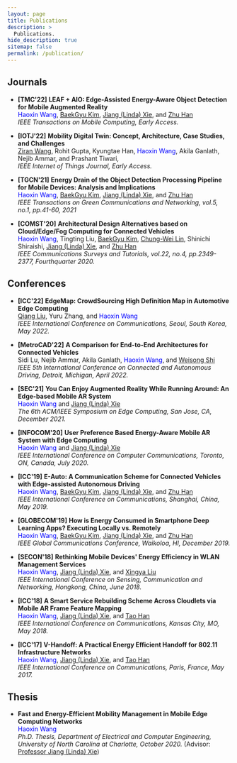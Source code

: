 ```yaml
---
layout: page
title: Publications
description: >
  Publications.
hide_description: true
sitemap: false
permalink: /publication/
---
```


## Journals
- **[TMC'22]** **LEAF + AIO: Edge-Assisted Energy-Aware Object Detection for Mobile Augmented Reality** <br>
<span style="color:blue">Haoxin Wang</span>, [BaekGyu Kim][Bkim], [Jiang (Linda) Xie][Linda], and [Zhu Han][Zhu] <br>
*IEEE Transactions on Mobile Computing, Early Access.*

- **[IOTJ'22]** **Mobility Digital Twin: Concept, Architecture, Case Studies, and Challenges** <br>
[Ziran Wang][Ziran], Rohit Gupta, Kyungtae Han, <span style="color:blue">Haoxin Wang</span>, Akila Ganlath, Nejib Ammar, and Prashant Tiwari, <br>
*IEEE Internet of Things Journal, Early Access.*

- **[TGCN'21]** **Energy Drain of the Object Detection Processing Pipeline for Mobile Devices: Analysis and Implications** <br>
<span style="color:blue">Haoxin Wang</span>, [BaekGyu Kim][Bkim], [Jiang (Linda) Xie][Linda], and [Zhu Han][Zhu] <br>
*IEEE Transactions on Green Communications and Networking, vol.5, no.1, pp.41-60, 2021*

- **[COMST'20]** **Architectural Design Alternatives based on Cloud/Edge/Fog Computing for Connected Vehicles** <br>
<span style="color:blue">Haoxin Wang</span>, Tingting Liu, [BaekGyu Kim][Bkim], [Chung-Wei Lin][Lin], Shinichi Shiraishi, [Jiang (Linda) Xie][Linda], and [Zhu Han][Zhu] <br>
*IEEE Communications Surveys and Tutorials, vol.22, no.4, pp.2349-2377, Fourthquarter 2020.*


## Conferences
- **[ICC'22]** **EdgeMap: CrowdSourcing High Definition Map in Automotive Edge Computing** <br>
[Qiang Liu][Qiang], Yuru Zhang, and <span style="color:blue">Haoxin Wang</span> <br>
*IEEE International Conference on Communications, Seoul, South Korea, May 2022.*

- **[MetroCAD'22]** **A Comparison for End-to-End Architectures for Connected Vehicles** <br>
Sidi Lu, Nejib Ammar, Akila Ganlath, <span style="color:blue">Haoxin Wang</span>, and [Weisong Shi][Shi] <br>
*IEEE 5th International Conference on Connected and Autonomous Driving, Detroit, Michigan, April 2022.*

- **[SEC'21]** **You Can Enjoy Augmented Reality While Running Around: An Edge-based Mobile AR System** <br>
<span style="color:blue">Haoxin Wang</span> and [Jiang (Linda) Xie][Linda] <br>
*The 6th ACM/IEEE Symposium on Edge Computing, San Jose, CA, December 2021.*

- **[INFOCOM'20]** **User Preference Based Energy-Aware Mobile AR System with Edge Computing** <br>
<span style="color:blue">Haoxin Wang</span> and [Jiang (Linda) Xie][Linda] <br>
*IEEE International Conference on Computer Communications, Toronto, ON, Canada, July 2020.*

- **[ICC'19]** **E-Auto: A Communication Scheme for Connected Vehicles with Edge-assisted Autonomous Driving** <br>
<span style="color:blue">Haoxin Wang</span>, [BaekGyu Kim][Bkim], [Jiang (Linda) Xie][Linda], and [Zhu Han][Zhu] <br>
*IEEE International Conference on Communications, Shanghai, China, May 2019.*

- **[GLOBECOM'19]** **How is Energy Consumed in Smartphone Deep Learning Apps? Executing Locally vs. Remotely** <br>
<span style="color:blue">Haoxin Wang</span>, [BaekGyu Kim][Bkim], [Jiang (Linda) Xie][Linda], and [Zhu Han][Zhu] <br>
*IEEE Global Communications Conference, Waikoloa, HI, December 2019.*

- **[SECON'18]** **Rethinking Mobile Devices' Energy Efficiency in WLAN Management Services** <br>
<span style="color:blue">Haoxin Wang</span>, [Jiang (Linda) Xie][Linda], and [Xingya Liu][Xingya] <br>
*IEEE International Conference on Sensing, Communication and Networking, Hongkong, China, June 2018.*

- **[ICC'18]** **A Smart Service Rebuilding Scheme Across Cloudlets via Mobile AR Frame Feature Mapping** <br>
<span style="color:blue">Haoxin Wang</span>, [Jiang (Linda) Xie][Linda], and [Tao Han][Tao] <br>
*IEEE International Conference on Communications, Kansas City, MO, May 2018.*

- **[ICC'17]** **V-Handoff: A Practical Energy Efficient Handoff for 802.11 Infrastructure Networks** <br>
<span style="color:blue">Haoxin Wang</span>, [Jiang (Linda) Xie][Linda], and [Tao Han][Tao] <br>
*IEEE International Conference on Communications, Paris, France, May 2017.*


## Thesis
- **Fast and Energy-Efficient Mobility Management in Mobile Edge Computing Networks** <br>
<span style="color:blue">Haoxin Wang</span> <br>
*Ph.D. Thesis, Department of Electrical and Computer Engineering, University of North Carolina at Charlotte, October 2020.* (Advisor: [Professor Jiang (Linda) Xie](https://webpages.charlotte.edu/~jxie1/index.html))

[Bkim]: https://sites.google.com/view/bgkim0110/baekgyu-kim
[Linda]: https://webpages.charlotte.edu/~jxie1/index.html
[Zhu]: http://www2.egr.uh.edu/~zhan2/
[Ziran]: https://ziranw.github.io/
[Qiang]: https://liuqiang12040913.github.io/index.html
[Lin]: https://www.csie.ntu.edu.tw/~cwlin/
[Shi]: https://www.weisongshi.org/
[Xingya]: https://www.lamar.edu/arts-sciences/computer-science/faculty-staff/dr.-xingya-liu.html
[Tao]: https://tao-han-njit.netlify.app/